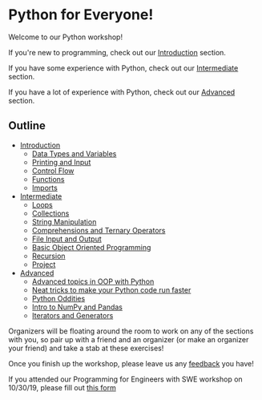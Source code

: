 # Python for Everyone!

Welcome to our Python workshop!

If you're new to programming, check out our [Introduction](Intro) section.

If you have some experience with Python, check out our [Intermediate](Intermediate) section.

If you have a lot of experience with Python, check out our [Advanced](Advanced) section.

## Outline
- [Introduction](Intro)
  - [Data Types and Variables](https://colab.research.google.com/github/HackBinghamton/PythonWorkshop/blob/master/Intro/DataTypesAndVariables.ipynb)
  - [Printing and Input](https://colab.research.google.com/github/HackBinghamton/PythonWorkshop/blob/master/Intro/Printing_and_Input.ipynb)
  - [Control Flow](https://colab.research.google.com/github/HackBinghamton/PythonWorkshop/blob/master/Intro/ControlFlow.ipynb)
  - [Functions](https://colab.research.google.com/github/HackBinghamton/PythonWorkshop/blob/master/Intro/Functions.ipynb)
  - [Imports](https://colab.research.google.com/github/HackBinghamton/PythonWorkshop/blob/master/Intro/Imports.ipynb)
- [Intermediate](Intermediate)
  - [Loops](https://colab.research.google.com/github/HackBinghamton/PythonWorkshop/blob/master/Intermediate/Loops.ipynb)
  - [Collections](https://colab.research.google.com/github/HackBinghamton/PythonWorkshop/blob/master/Intermediate/Collections.ipynb)
  - [String Manipulation](https://colab.research.google.com/github/HackBinghamton/PythonWorkshop/blob/master/Intermediate/StringManipulation.ipynb)
  - [Comprehensions and Ternary Operators](https://colab.research.google.com/github/HackBinghamton/PythonWorkshop/blob/master/Intermediate/ComprehensionsAndTernaryOperators.ipynb)
  - [File Input and Output](https://colab.research.google.com/github/HackBinghamton/PythonWorkshop/blob/master/Intermediate/FileIO.ipynb)
  - [Basic Object Oriented Programming](https://colab.research.google.com/github/HackBinghamton/PythonWorkshop/blob/master/Intermediate/BasicOOP.ipynb)
  - [Recursion](https://colab.research.google.com/github/HackBinghamton/PythonWorkshop/blob/master/Intermediate/Recursion.ipynb)
  - [Project](https://colab.research.google.com/github/HackBinghamton/PythonWorkshop/blob/master/Intermediate/IntermediateProject.ipynb)
- [Advanced](Advanced)
  - [Advanced topics in OOP with Python](https://colab.research.google.com/github/HackBinghamton/PythonWorkshop/blob/master/Advanced/Inheritance%20and%20Abstract%20Base%20Classes.ipynb)
  - [Neat tricks to make your Python code run faster](https://colab.research.google.com/github/HackBinghamton/PythonWorkshop/blob/master/Advanced/OptimizingYourPythonPrograms.ipynb)
  - [Python Oddities](https://colab.research.google.com/github/HackBinghamton/PythonWorkshop/blob/master/Advanced/PythonOddities.ipynb)
  - [Intro to NumPy and Pandas](https://colab.research.google.com/github/HackBinghamton/PythonWorkshop/blob/master/Advanced/IntroToNumPy&Pandas.ipynb)
  - [Iterators and Generators](https://colab.research.google.com/github/HackBinghamton/PythonWorkshop/blob/master/Advanced/IteratorsAndGenerators.ipynb)

Organizers will be floating around the room to work on any of the sections with you, so pair up with a friend and an organizer (or make an organizer your friend) and take a stab at these exercises!

Once you finish up the workshop, please leave us any [feedback](https://forms.gle/wt7YP9aZSS1MFqWAA) you have!

If you attended our Programming for Engineers with SWE workshop on 10/30/19, please fill out [this form](https://forms.gle/xnGeHYRxPXuNsHqz9)
